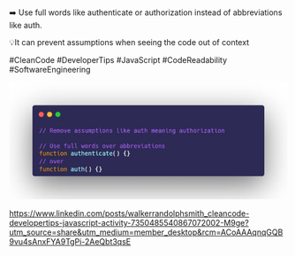 ➡️ Use full words like authenticate or authorization instead of abbreviations like auth.

💡It can prevent assumptions when seeing the code out of context 

#CleanCode #DeveloperTips #JavaScript #CodeReadability #SoftwareEngineering

![full words coding example](./.attachments/full-words.png)

https://www.linkedin.com/posts/walkerrandolphsmith_cleancode-developertips-javascript-activity-7350485540867072002-M9ge?utm_source=share&utm_medium=member_desktop&rcm=ACoAAAqnqGQB9vu4sAnxFYA9TgPi-2AeQbt3qsE